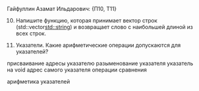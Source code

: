 Гайфуллин Азамат Ильдарович: {П10, Т11}

10. Напишите функцию, которая принимает вектор строк (std::vector<std::string>)
и возвращает слово с наибольшей длиной из всех строк.

11. Указатели. Какие арифметические операции допускаются для указателей? 

присваивание адресы указателю
разыменование указателя
указатель на void 
адрес самого указателя
операции сравнения

арифметика указателей